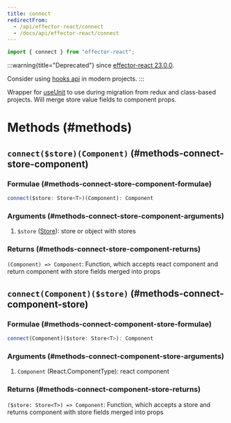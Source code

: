 ```yaml
---
title: connect
redirectFrom:
  - /api/effector-react/connect
  - /docs/api/effector-react/connect
---
```


```ts
import { connect } from "effector-react";
```

:::warning{title="Deprecated"}
since [effector-react 23.0.0](https://changelog.effector.dev/#effector-react-23-0-0).

Consider using [hooks api](/en/api/effector-react#hooks) in modern projects.
:::

Wrapper for [useUnit](/en/api/effector-react/useUnit) to use during migration from redux and class-based projects. Will merge store value fields to component props.

# Methods (#methods)

## `connect($store)(Component)` (#methods-connect-store-component)

### Formulae (#methods-connect-store-component-formulae)

```ts
connect($store: Store<T>)(Component): Component
```

### Arguments (#methods-connect-store-component-arguments)

1. `$store` ([Store](/en/api/effector/Store)): store or object with stores

### Returns (#methods-connect-store-component-returns)

`(Component) => Component`: Function, which accepts react component and return component with store fields merged into props

## `connect(Component)($store)` (#methods-connect-component-store)

### Formulae (#methods-connect-component-store-formulae)

```ts
connect(Component)($store: Store<T>): Component
```

### Arguments (#methods-connect-component-store-arguments)

1. `Component` (React.ComponentType): react component

### Returns (#methods-connect-component-store-returns)

`($store: Store<T>) => Component`: Function, which accepts a store and returns component with store fields merged into props
